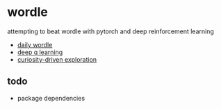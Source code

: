 # wordle

attempting to beat wordle with pytorch and deep reinforcement learning
- [daily wordle](https://www.nytimes.com/games/wordle/index.html)
- [deep q learning](https://www.cs.toronto.edu/~vmnih/docs/dqn.pdf)
- [curiosity-driven exploration](https://arxiv.org/pdf/1705.05363.pdf)

## todo
- package dependencies